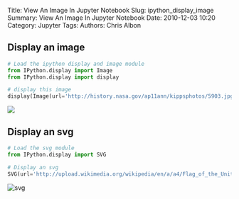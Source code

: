 Title: View An Image In Jupyter Notebook
Slug: ipython_display_image
Summary: View An Image In Jupyter Notebook
Date: 2010-12-03 10:20
Category: Jupyter
Tags:
Authors: Chris Albon

## Display an image


```python
# Load the ipython display and image module
from IPython.display import Image
from IPython.display import display
```


```python
# display this image
display(Image(url='http://history.nasa.gov/ap11ann/kippsphotos/5903.jpg'))
```


<img src="http://history.nasa.gov/ap11ann/kippsphotos/5903.jpg"/>


## Display an svg


```python
# Load the svg module
from IPython.display import SVG

# Display an svg
SVG(url='http://upload.wikimedia.org/wikipedia/en/a/a4/Flag_of_the_United_States.svg')
```




![svg]({filename}/images/ipython_display_image/output_5_0.svg)
